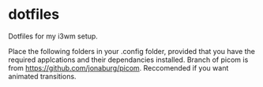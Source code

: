 # dotfiles
Dotfiles for my i3wm setup.

Place the following folders in your .config folder, provided that you have the required applcations and their dependancies installed.
Branch of picom is from https://github.com/jonaburg/picom. Reccomended if you want animated transitions.

